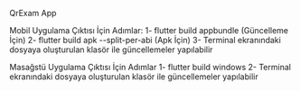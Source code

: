 QrExam App

Mobil Uygulama Çıktısı İçin Adımlar:
1- flutter build appbundle (Güncelleme İçin)
2- flutter build apk --split-per-abi (Apk İçin)
3- Terminal ekranındaki dosyaya oluşturulan klasör ile güncellemeler yapılabilir

Masağstü Uygulama Çıktısı İçin Adımlar
1- flutter build windows 
2- Terminal ekranındaki dosyaya oluşturulan klasör ile güncellemeler yapılabilir

